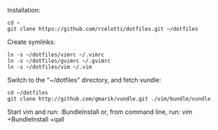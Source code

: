 Installation:

    cd ~
    git clone https://github.com/rcelotti/dotfiles.git ~/dotfiles

Create symlinks:

    ln -s ~/dotfiles/vimrc ~/.vimrc
    ln -s ~/dotfiles/gvimrc ~/.gvimrc
    ln -s ~/dotfiles/vim ~/.vim

Switch to the "~/dotfiles" directory, and fetch vundle:

    cd ~/dotfiles
    git clone http://github.com/gmarik/vundle.git ./vim/bundle/vundle

Start vim and run:
    :BundleInstall
or, from command line, run:
    vim +BundleInstall +qall
    
